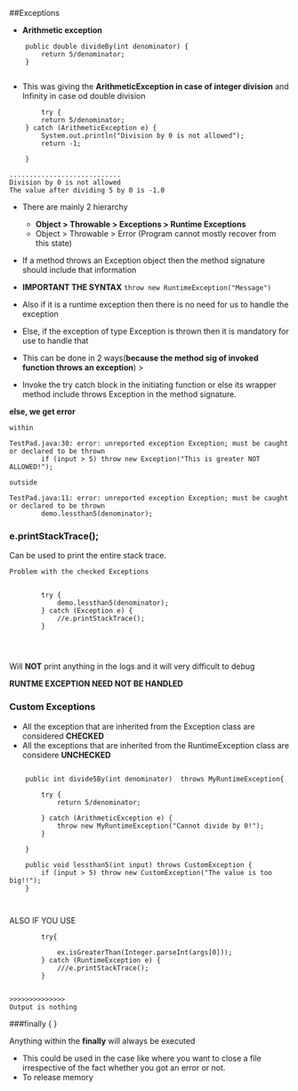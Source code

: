 ##Exceptions

*  **Arithmetic exception**

`````
	public double divideBy(int denominator) {
		return 5/denominator;
	}


`````

*  This was giving the **ArithmeticException in case of integer division** and Infinity in case od double division

`````
		try {
		return 5/denominator;
	} catch (ArithmeticException e) {
		System.out.println("Division by 0 is not allowed");
		return -1;

	}

............................
Division by 0 is not allowed
The value after dividing 5 by 0 is -1.0

`````

*  There are mainly 2 hierarchy 
    *  **Object > Throwable > Exceptions > Runtime Exceptions**
    *  Object > Throwable > Error (Program cannot mostly recover from this state)

*  If a method throws an Exception object then the method signature should include that information
*  **IMPORTANT THE SYNTAX** `throw new RuntimeException("Message")`
*  Also if it is a runtime exception then there is no need for us to handle the exception
*  Else, if the exception of type Exception is thrown then it is mandatory for use to handle that
*  This can be done in 2 ways(**because the method sig of invoked function throws an exception**) >
*  Invoke the try catch block in the initiating function or else its wrapper method include throws Exception in the method signature.


**else, we get error**

```````
within 

TestPad.java:30: error: unreported exception Exception; must be caught or declared to be thrown
		if (input > 5) throw new Exception("This is greater NOT ALLOWED!");
		
outside

TestPad.java:11: error: unreported exception Exception; must be caught or declared to be thrown
		demo.lessthan5(denominator);

```````

### e.printStackTrace(); 
Can be used to print the entire stack trace.

`Problem with the checked Exceptions`

``````

		try {
			demo.lessthan5(denominator);
		} catch (Exception e) {
			//e.printStackTrace();
		}
		



``````


Will **NOT** print anything in the logs and it will very difficult to debug

**RUNTME EXCEPTION NEED NOT BE HANDLED**


### Custom Exceptions

*  All the exception that are inherited from the Exception class are considered **CHECKED**
*  All the exceptions that are inherited from the RuntimeException class are considere **UNCHECKED**


``````

	public int divide5By(int denominator)  throws MyRuntimeException{

		try {
			return 5/denominator;

		} catch (ArithmeticException e) {
			throw new MyRuntimeException("Cannot divide by 0!");
		}

	}

	public void lessthan5(int input) throws CustomException {
		if (input > 5) throw new CustomException("The value is too big!!");
	}



``````


ALSO IF YOU USE

````
		try{

			ex.isGreaterThan(Integer.parseInt(args[0]));
		} catch (RuntimeException e) {
			///e.printStackTrace();
		}


>>>>>>>>>>>>>>
Output is nothing

````


###finally { }

Anything within the **finally** will always be executed

*  This could be used in the case like where you want to close a file irrespective of the fact whether you got an error or not.
*  To release memory





